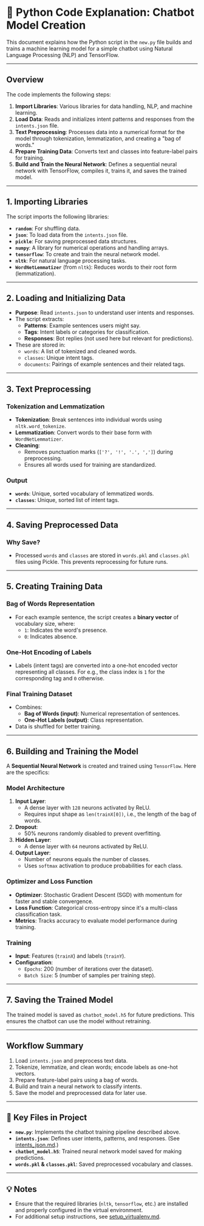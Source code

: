# 🚀 Python Code Explanation: Chatbot Model Creation

This document explains how the Python script in the `new.py` file builds and trains a machine learning model for a simple chatbot using Natural Language Processing (NLP) and TensorFlow.

---

## **Overview**
The code implements the following steps:

1. **Import Libraries**: Various libraries for data handling, NLP, and machine learning.
2. **Load Data**: Reads and initializes intent patterns and responses from the `intents.json` file.
3. **Text Preprocessing**: Processes data into a numerical format for the model through tokenization, lemmatization, and creating a "bag of words."
4. **Prepare Training Data**: Converts text and classes into feature-label pairs for training.
5. **Build and Train the Neural Network**: Defines a sequential neural network with TensorFlow, compiles it, trains it, and saves the trained model.

---

## **1. Importing Libraries**
The script imports the following libraries:
- **`random`**: For shuffling data.
- **`json`**: To load data from the `intents.json` file.
- **`pickle`**: For saving preprocessed data structures.
- **`numpy`**: A library for numerical operations and handling arrays.
- **`tensorflow`**: To create and train the neural network model.
- **`nltk`**: For natural language processing tasks.
- **`WordNetLemmatizer`** (from `nltk`): Reduces words to their root form (lemmatization).

---

## **2. Loading and Initializing Data**
- **Purpose**: Read `intents.json` to understand user intents and responses.
- The script extracts:
  - **Patterns**: Example sentences users might say.
  - **Tags**: Intent labels or categories for classification.
  - **Responses**: Bot replies (not used here but relevant for predictions).
- These are stored in:
  - `words`: A list of tokenized and cleaned words.
  - `classes`: Unique intent tags.
  - `documents`: Pairings of example sentences and their related tags.

---

## **3. Text Preprocessing**
### Tokenization and Lemmatization
- **Tokenization**: Break sentences into individual words using `nltk.word_tokenize`.
- **Lemmatization**: Convert words to their base form with `WordNetLemmatizer`.
- **Cleaning**:
  - Removes punctuation marks (`['?', '!', '.', ',']`) during preprocessing.
  - Ensures all words used for training are standardized.

### Output
- **`words`**: Unique, sorted vocabulary of lemmatized words.
- **`classes`**: Unique, sorted list of intent tags.

---

## **4. Saving Preprocessed Data**
### Why Save?
- Processed `words` and `classes` are stored in `words.pkl` and `classes.pkl` files using Pickle. This prevents reprocessing for future runs.

---

## **5. Creating Training Data**
### Bag of Words Representation
- For each example sentence, the script creates a **binary vector** of vocabulary size, where:
  - `1`: Indicates the word's presence.
  - `0`: Indicates absence.

### One-Hot Encoding of Labels
- Labels (intent tags) are converted into a one-hot encoded vector representing all classes. For e.g., the class index is `1` for the corresponding tag and `0` otherwise.

### Final Training Dataset
- Combines:
  - **Bag of Words (input)**: Numerical representation of sentences.
  - **One-Hot Labels (output)**: Class representation.
- Data is shuffled for better training.

---

## **6. Building and Training the Model**
A **Sequential Neural Network** is created and trained using `TensorFlow`. Here are the specifics:

### Model Architecture
1. **Input Layer**:
   - A dense layer with `128` neurons activated by ReLU.
   - Requires input shape as `len(trainX[0])`, i.e., the length of the bag of words.
2. **Dropout**:
   - 50% neurons randomly disabled to prevent overfitting.
3. **Hidden Layer**:
   - A dense layer with `64` neurons activated by ReLU.
4. **Output Layer**:
   - Number of neurons equals the number of classes.
   - Uses `softmax` activation to produce probabilities for each class.

### Optimizer and Loss Function
- **Optimizer**: Stochastic Gradient Descent (SGD) with momentum for faster and stable convergence.
- **Loss Function**: Categorical cross-entropy since it's a multi-class classification task.
- **Metrics**: Tracks accuracy to evaluate model performance during training.

### Training
- **Input**: Features (`trainX`) and labels (`trainY`).
- **Configuration**:
  - `Epochs`: 200 (number of iterations over the dataset).
  - `Batch Size`: 5 (number of samples per training step).

---

## **7. Saving the Trained Model**
The trained model is saved as `chatbot_model.h5` for future predictions. This ensures the chatbot can use the model without retraining.

---

## **Workflow Summary**
1. Load `intents.json` and preprocess text data.
2. Tokenize, lemmatize, and clean words; encode labels as one-hot vectors.
3. Prepare feature-label pairs using a bag of words.
4. Build and train a neural network to classify intents.
5. Save the model and preprocessed data for later use.

---

## 🔧 Key Files in Project
- **`new.py`**: Implements the chatbot training pipeline described above.
- **`intents.json`**: Defines user intents, patterns, and responses. (See [intents_json.md](intents_json.md).)
- **`chatbot_model.h5`**: Trained neural network model saved for making predictions.
- **`words.pkl` & `classes.pkl`**: Saved preprocessed vocabulary and classes.

---

## 💡 Notes
- Ensure that the required libraries (`nltk`, `tensorflow`, etc.) are installed and properly configured in the virtual environment.
- For additional setup instructions, see [setup_virtualenv.md](setup_virtualenv.md).